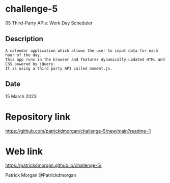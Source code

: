 # challenge-5

05 Third-Party APIs: Work Day Scheduler

## Description

    A calendar application which allows the user to input data for each hour of the day.
    This app runs in the browser and features dynamically updated HTML and CSS powered by jQuery.
    It is using a third party API called moment.js.
    
## Date 

15 March 2023

# Repository link

https://github.com/patrickdmorgan/challenge-5/new/main?readme=1

# Web link

https://patrickdmorgan.github.io/challenge-5/

Patrick Morgan @Patrickdmorgan
